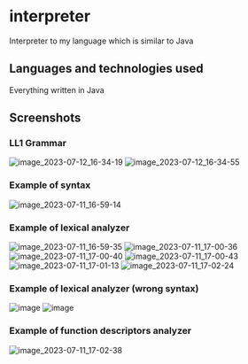 # interpreter
Interpreter to my language which is similar to Java

## Languages and technologies used
Everything written in Java

## Screenshots
### LL1 Grammar
![image_2023-07-12_16-34-19](https://github.com/VladYermakov02/interpreter/assets/129091482/fe621f8d-3ab3-4068-a700-344f8cc00764)
![image_2023-07-12_16-34-55](https://github.com/VladYermakov02/interpreter/assets/129091482/9ad1f83a-d660-4d30-abc7-be26ea5b965c)
### Example of syntax
![image_2023-07-11_16-59-14](https://github.com/VladYermakov02/interpreter/assets/129091482/d3e3b311-1931-40eb-8ca9-96661bd255de)
### Example of lexical analyzer
![image_2023-07-11_16-59-35](https://github.com/VladYermakov02/interpreter/assets/129091482/93add103-e3bd-4908-b6a8-e2438c32be66)
![image_2023-07-11_17-00-36](https://github.com/VladYermakov02/interpreter/assets/129091482/94944b1b-bd4a-48be-9326-a398cc16de46)
![image_2023-07-11_17-00-40](https://github.com/VladYermakov02/interpreter/assets/129091482/4e6d93d9-fc5f-4553-9a5a-54c2dcd45863)
![image_2023-07-11_17-00-43](https://github.com/VladYermakov02/interpreter/assets/129091482/9b6a4aee-3654-476c-99c2-0b456a6cf56e)
![image_2023-07-11_17-01-13](https://github.com/VladYermakov02/interpreter/assets/129091482/7b2f36c9-d867-46fc-87c5-9992ced84825)
![image_2023-07-11_17-02-24](https://github.com/VladYermakov02/interpreter/assets/129091482/b9b3ed4c-a6af-40b0-b424-0443114c8ff0)
### Example of lexical analyzer (wrong syntax)
![image](https://github.com/VladYermakov02/interpreter/assets/129091482/0e2865c0-2952-41db-8be1-b92ae8c8b4f8)
![image](https://github.com/VladYermakov02/interpreter/assets/129091482/8168cf81-8a23-45d4-b31b-6f115070eb68)
### Example of function descriptors analyzer
![image_2023-07-11_17-02-38](https://github.com/VladYermakov02/interpreter/assets/129091482/0674a21f-2261-434c-8c79-cba7fe3c686f)
